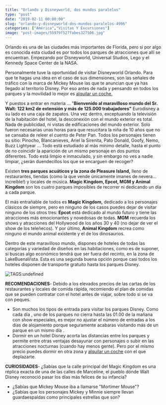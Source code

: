 ```yaml
---
title: "Orlando y Disneyworld, dos mundos paralelos"
type: "post"
date: "2019-02-11 00:00:00"
slug: "orlando-y-disneyworld-dos-mundos-paralelos-4996"
categories: ["América","Visitas Y Excursiones"]
image: "post-images/55979f527fabes327506.jpg"
---
```


Orlando es una de las ciudades más importantes de Florida, pero si por algo es conocida esta ciudad es por todos los parques de atracciones que allí se encuentran. Empezando por Disneyworld, Universal Studios, Lego y el Kennedy Space Center de la NASA.

Personalmente tuve la oportunidad de visitar Disneyworld Orlando. Para que te hagas una idea en el caso de sus dimensiones, son las señales de tráfico con la marca de Mickey Mouse las que te anuncian que ya has llegado al territorio Disney. Por eso antes de nada y pensando en todos los parques y la movilidad lo mejor es [alquilar un coche. ](https://www.viajemos.com.ar/alquiler-de-carros-orlando-fl.html)

Y puestos a entrar en materia ... "**Bienvenido al maravilloso mundo del Sr. Walt: **122 km2 de extensión y más de 125.000 trabajadores"****  Eurodisney a su lado es una caja de zapatos. Una vez dentro, exceptuando la televisión de la habitación del hotel, la desconexión con el mundo exterior es total. Nada de publicidad, ni vistas de edificaciones del mundo exterior. Solo fueron necesarias unas horas para que resucitara la niña de 10 años que no se cansaba de releer el cuento de Peter Pan. Todos los personajes tienen su sitio: Pinocho, Blancanieves, Ariel la Sirenita, Pato Donald, Goofy, Nemo, Buzz Lightyear ... Todo está estudiado al más mínimo detalle, hasta el punto de no coincidir la aparición de un mismo personaje en dos puntos diferentes. Todo está limpio e inmaculado, y sin embargo no ves a nadie limpiar, ¿serán duendecillos los que se encarguen de recoger?

Existen **tres parques acuáticos y la zona de Pleasure Island,** lleno de restaurantes, tiendas (como la que vende únicamente imanes de nevera... increíble!) y locales de música. **Magic Kingdom, Epcot, MGM y Animal Kingdom** son los cuatro parques imposibles de recorrer ni dedicando un día a cada parque.

El más entrañable de todos es **Magic Kingdom,** dedicado a los personajes clásicos de siempre, pero en ninguno de los casos puedes dejar de visitar ninguno de los otros tres: **Epcot** está dedicado al mundo futuro y tiene las atracciones más emocionantes y novedosas de todas. **MGM** recuerda los shows y atracciones del Hollywood de los años 30 y 40 (no dejar de ver el show de los teleñecos). Y por último, **Animal Kingdom** recrea como ninguno el mundo animal existente y el de los dinosaurios.

Dentro de este maravilloso mundo, dispones de hoteles de todas las categorías y variedad de diseños en las habitaciones, como es de suponer, si buscas algo económico tendrá que ser fuera del recinto, en la zona de LakeBuenaVista. Esta es una segunda buena opción porque casi todos los hoteles disponen de transporte gratuito hasta los parques Disney.

![ TAGS:undefined](post-images/55979f527fabes327506.jpg "parque Epcot")



**RECOMENDACIONES**- Debido a los elevados precios de las cartas de los restaurantes y locales de comida rápida, recomiendo el plan de comidas que se pueden contratar con el hotel antes de viajar, sobre todo si se va con peques.
- Son muchos los tipos de entrada para visitar los parques Disney. Como cada día , uno de los parques no cierra hasta las 01.00 de la mañana con show especiales, es mejor no ajustar el número de entradas a los días de alojamiento porque seguramente acabaras visitando más de un parque en un mismo día .
- Dormir en un hotel Disney acorta las distancias entre los parques y permite entre otras ventajas desayunar con personajes o subir en las atracciones nocturnas (cuando hay menos gente). Pero por el mismo precio puedes dormir en otra zona y [alquilar un coche](https://www.milescarrentalorlando.com/alquiler-de-carros-orlando.php) con el que deplazarte.

**CURIOSIDADES**- ¿Sabías que la calle principal del Magic Kingdom es una réplica exacta de una de las calles de Marceline, el pueblo dónde Walt Disney reconoció pasar los días más felices de su infancia?
- ¿Sabías que Mickey Mouse iba a llamarse "Mortimer Mouse"?
- ¿Sabías que los personajes Mickey y Minnie siempre llevan guardaespaldas como principales estrellas que son?